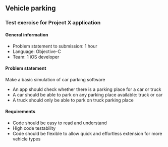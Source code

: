 ## Vehicle parking
### Test exercise for Project X application

#### General information

* Problem statement to submission: 1 hour
* Language: Objective-C
* Team: 1 iOS developer

#### Problem statement

Make a basic simulation of car parking software 
* An app should check whether there is a parking place for a car or truck 
* A car should be able to park on any parking place available: truck or car
* A truck should only be able to park on truck parking place

#### Requirements

* Code should be easy to read and understand
* High code testability
* Code should be flexible to allow quick and effortless extension for more vehicle types
